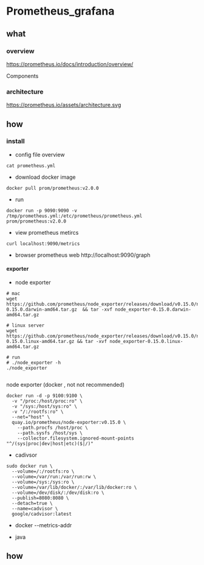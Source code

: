 # Prometheus_grafana
## what
### overview
https://prometheus.io/docs/introduction/overview/

Components

### architecture
https://prometheus.io/assets/architecture.svg


## how

### install

* config file overview
```
cat prometheus.yml
```

* download docker image
```
docker pull prom/prometheus:v2.0.0
```

* run 
```
docker run -p 9090:9090 -v /tmp/prometheus.yml:/etc/prometheus/prometheus.yml  prom/prometheus:v2.0.0
```

* view prometheus metircs
```
curl localhost:9090/metrics
```

* browser prometheus web
http://localhost:9090/graph



#### exporter
* node exporter
```
# mac
wget https://github.com/prometheus/node_exporter/releases/download/v0.15.0/node_exporter-0.15.0.darwin-amd64.tar.gz  && tar -xvf node_exporter-0.15.0.darwin-amd64.tar.gz

# linux server
wget https://github.com/prometheus/node_exporter/releases/download/v0.15.0/node_exporter-0.15.0.linux-amd64.tar.gz && tar -xvf node_exporter-0.15.0.linux-amd64.tar.gz 

# run
# ./node_exporter -h
./node_exporter


```
 node exporter (docker , not not recommended)
```
docker run -d -p 9100:9100 \
  -v "/proc:/host/proc:ro" \
  -v "/sys:/host/sys:ro" \
  -v "/:/rootfs:ro" \
  --net="host" \
  quay.io/prometheus/node-exporter:v0.15.0 \
    --path.procfs /host/proc \
    --path.sysfs /host/sys \
    --collector.filesystem.ignored-mount-points "^/(sys|proc|dev|host|etc)($|/)"
```

* cadivsor
```
sudo docker run \
  --volume=/:/rootfs:ro \
  --volume=/var/run:/var/run:rw \
  --volume=/sys:/sys:ro \
  --volume=/var/lib/docker/:/var/lib/docker:ro \
  --volume=/dev/disk/:/dev/disk:ro \
  --publish=8080:8080 \
  --detach=true \
  --name=cadvisor \
  google/cadvisor:latest
```

* docker --metrics-addr


* java





## how

